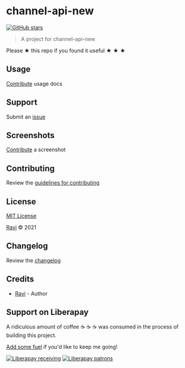 # channel-api-new

[![GitHub stars](https://img.shields.io/github/stars/mounica/channel-api-new.svg?style=social&label=Stars)](https://github.com/mounica/channel-api-new)

> A project for channel-api-new

Please ★ this repo if you found it useful ★ ★ ★


## Usage

[Contribute](https://github.com/mounica/channel-api-new/blob/master/CONTRIBUTING.md) usage docs


## Support

Submit an [issue](https://github.com/mounica/channel-api-new/issues/new)


## Screenshots

[Contribute](https://github.com/mounica/channel-api-new/blob/master/CONTRIBUTING.md) a screenshot


## Contributing

Review the [guidelines for contributing](https://github.com/mounica/channel-api-new/blob/master/CONTRIBUTING.md)


## License

[MIT License](https://github.com/mounica/channel-api-new/blob/master/LICENSE)

[Ravi](https://mounica.com) © 2021


## Changelog

Review the [changelog](https://github.com/mounica/channel-api-new/blob/master/CHANGELOG.md)


## Credits

* [Ravi](https://mounica.com) - Author


## Support on Liberapay

A ridiculous amount of coffee ☕ ☕ ☕ was consumed in the process of building this project.

[Add some fuel](https://liberapay.com/mounica/donate) if you'd like to keep me going!

[![Liberapay receiving](https://img.shields.io/liberapay/receives/mounica.svg?style=flat-square)](https://liberapay.com/mounica/donate)
[![Liberapay patrons](https://img.shields.io/liberapay/patrons/mounica.svg?style=flat-square)](https://liberapay.com/mounica/donate)
